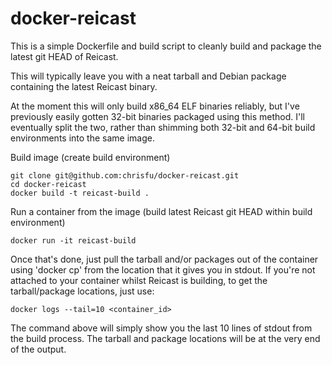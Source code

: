 # docker-reicast

This is a simple Dockerfile and build script to cleanly build and package the latest git HEAD of Reicast.

This will typically leave you with a neat tarball and Debian package containing the latest Reicast binary.

At the moment this will only build x86_64 ELF binaries reliably, but I've previously easily gotten 32-bit binaries packaged using this method. I'll eventually split the two, rather than shimming both 32-bit and 64-bit build environments into the same image.

Build image (create build environment)

```
git clone git@github.com:chrisfu/docker-reicast.git
cd docker-reicast
docker build -t reicast-build .
```

Run a container from the image (build latest Reicast git HEAD within build environment)

```
docker run -it reicast-build
```

Once that's done, just pull the tarball and/or packages out of the container using 'docker cp' from the location that it gives you in stdout. If you're not attached to your container whilst Reicast is building, to get the tarball/package locations, just use:

```
docker logs --tail=10 <container_id>
```

The command above will simply show you the last 10 lines of stdout from the build process. The tarball and package locations will be at the very end of the output.
